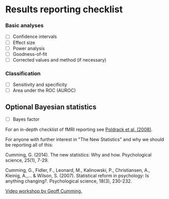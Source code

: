# Results reporting checklist
### Basic analyses
- [ ] Confidence intervals
- [ ] Effect size
- [ ] Power analysis
- [ ] Goodness-of-fit
- [ ] Corrected values and method (if necessary)

### Classification
- [ ] Sensitivity and specificity
- [ ] Area under the ROC (AUROC)

## Optional Bayesian statistics
- [ ] Bayes factor

For an in-depth checklist of fMRI reporting see [Poldrack et al. (2008)](http://www.sciencedirect.com/science/article/pii/S1053811907011020).

For anyone with further interest in "The New Statistics" and why we should be reporting all of this:

Cumming, G. (2014). The new statistics: Why and how. Psychological science, 25(1), 7-29.

Cumming, G., Fidler, F., Leonard, M., Kalinowski, P., Christiansen, A., Kleinig, A.,… & Wilson, S. (2007). Statistical reform in psychology: Is anything changing?. Psychological science, 18(3), 230-232.

[Video workshop by Geoff Cumming.](https://www.youtube.com/watch?v=iJ4kqk3V8jQ&index=1&list=PLMOU-iLiJIc1ea_DMgvMznUMwboIqNiEW)
